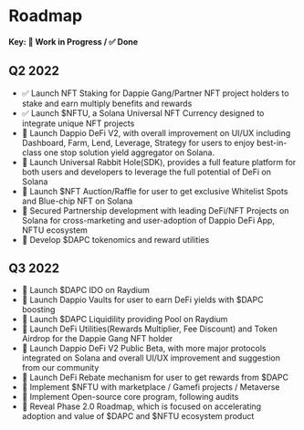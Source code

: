 # Roadmap

#### Key: 🚧 Work in Progress / ✅ Done

## Q2 2022

- ✅ Launch NFT Staking for Dappie Gang/Partner NFT project holders to stake and earn multiply benefits and rewards
- ✅ Launch $NFTU, a Solana Universal NFT Currency designed to integrate unique NFT projects 
- 🚧 Launch Dappio DeFi V2, with overall improvement on UI/UX including Dashboard, Farm, Lend, Leverage, Strategy for users to enjoy best-in-class one stop solution yield aggregator on Solana.
- 🚧 Launch Universal Rabbit Hole(SDK), provides a full feature platform for both users and developers to leverage the full potential of DeFi on Solana
- 🚧 Launch $NFT Auction/Raffle for user to get exclusive Whitelist Spots and Blue-chip NFT on Solana
- 🚧 Secured Partnership development with leading DeFi/NFT Projects on Solana for cross-marketing and user-adoption of Dappio DeFi App, NFTU ecosystem 
- 🚧 Develop $DAPC tokenomics and reward utilities



## Q3 2022

- 🚧 Launch $DAPC IDO on Raydium
- 🚧 Launch Dappio Vaults for user to earn DeFi yields with $DAPC boosting
- 🚧 Launch $DAPC Liquidility providing Pool on Raydium 
- 🚧 Launch DeFi Utilities(Rewards Multiplier, Fee Discount) and Token Airdrop for the Dappie Gang NFT holder
- 🚧 Launch Dappio DeFi V2 Public Beta, with more major protocols integrated on Solana and overall UI/UX improvement and suggestion from our community
- 🚧 Launch DeFi Rebate mechanism for user to get rewards from $DAPC
- 🚧 Implement $NFTU with marketplace / Gamefi projects / Metaverse
- 🚧 Implement Open-source core program, following audits
- 🚧 Reveal Phase 2.0 Roadmap, which is focused on accelerating adoption and value of $DAPC and $NFTU ecosystem product





